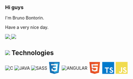 ### **Hi guys**

I'm Bruno Bontorin.

Have a very nice day.

<div>
  <a href="https://github.com/bsbontorin">
  <img height="180em" src="https://github-readme-stats.vercel.app/api?username=bsbontorin&show_icons=true&theme=radical&include_all_commits=true&count_private=true"/>
  <img height="180em" src="https://github-readme-stats.vercel.app/api/top-langs/?username=bsbontorin&exclude_repo=https://github.com/bsbontorin/PowerBits&layout=compact&langs_count=7&theme=radical"/>
  </a>
</div>
  
## <kbd><img height="25em" src="https://github.com/bsbontorin/blob/main/core.webp"></kbd> Technologies
<div>
  <img align="center" height="40em" width="40em" title="C" alt="C" src="https://cdn.jsdelivr.net/gh/devicons/devicon/icons/c/c-original.svg">
  <img align="center" height="40em" width="40em" title="JAVA" alt="JAVA" src="https://cdn.jsdelivr.net/gh/devicons/devicon/icons/java/java-original.svg">
  <img align="center" height="40em" width="40em" title="SASS" alt="SASS" src="https://cdn.jsdelivr.net/gh/devicons/devicon/icons/sass/sass-original.svg">
  <img align="center" height="40em" width="40em" title="CSS3" alt="CSS3" src="https://raw.githubusercontent.com/devicons/devicon/master/icons/css3/css3-original.svg">
  <img align="center" height="40em" width="40em" title="ANGULAR" alt="ANGULAR" src="https://cdn.jsdelivr.net/gh/devicons/devicon/icons/angularjs/angularjs-original.svg">
  <img align="center" height="40em" width="40em" title="HTML5" alt="HTML5" src="https://raw.githubusercontent.com/devicons/devicon/master/icons/html5/html5-original.svg">
  <img align="center" height="40em" width="40em" title="TYPESCRIPT" alt="TS" src="https://raw.githubusercontent.com/devicons/devicon/master/icons/typescript/typescript-plain.svg">
  <img align="center" height="40em" width="40em" title="JAVASCRIPT" alt="JS" src="https://raw.githubusercontent.com/devicons/devicon/master/icons/javascript/javascript-plain.svg">
</div>
